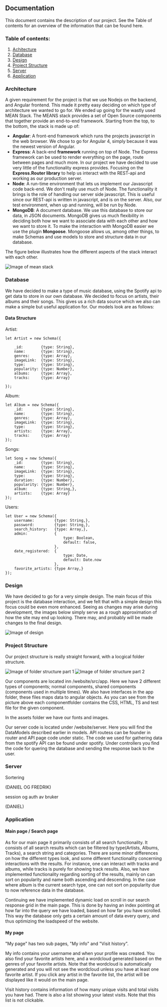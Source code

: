 ## Documentation
This document contains the description of our project. See the Table of contents for an overview of the  information 
that can be found here. 

### Table of contents:
1. [Achitecture](#Architecture)
2. [Database](#Database) 
3. [Design](#Design)
4. [Project Structure](#ProjectStructure)
5. [Server](#Server)
6. [Application](#Application)

### Architecture <a name="Architecture"></a>
A given requirement for the project is that we use Nodejs on the backend, and Angular frontend. This made
it pretty easy deciding on which type of architecture we wanted to go for. We ended up going for the wastly used MEAN
Stack. The MEANS stack provides a set of Open Source components that together provide an end-to-end framework. 
Starting from the top, to the bottom, the stack is made up of:

- **Angular**: A front-end framework which runs the projects javascript in the web browser. We chose to go for 
Angular 4, simply because it was the newest version of Angular.
- **Express**: A back-end **framework** running on top of Node. The Express framework can be used to render 
everything on the page, route between pages and much more. In our project we have decided to use very little of the 
functionality express provides. Focusing on the **Express.Router library** to help us interact with the REST-api and 
working as our production server.
- **Node**: A run-time environment that lets us implement our Javascript code back-end. We don't really use much of 
Node. The functionality it brings is the role of handling our server side javascript. This is useful since our 
REST-api is written in javascript, and is on the server. Also, our test environment, when up and running, will be run
by Node. 
- **MongoDB**: A document database. We use this database to store our data, in JSON documents. MongoDB gives us much 
flexibility in deciding both how we want to associate data with each other and how we want to store it. To make the 
interaction with MongoDB easier we use the plugin **Mongoose**. Mongoose allows us, among other things, to make Schemas 
and use models to store and structure data in our database.  

The figure below illustrates how the different aspects of the stack interact with each other.

![Image of mean stack](images/mean_stack.jpg)


### Database <a name="Database"></a>
We have decided to make a type of music database, using the Spotify api to get data to store in our own database. We 
decided to focus on artists, their albums and their songs. This gives us a rich data source which we also can make a 
simple but useful application for. Our models look are as follows:

#### Data Structure 
Artist:

    let Artist = new Schema({

        _id:        {type: String},
        name:       {type: String},
        genres:     {type: Array},
        imageLink:  {type: String},
        type:       {type: String},
        popularity: {type: Number},
        albums:     {type: Array},
        tracks:     {type: Array}

    });

Album: 


    let Album = new Schema({
        _id:        {type: String},
        name:       {type: String},
        genres:     {type: Array},
        imageLink:  {type: String},
        type:       {type: String},
        artists:    {type: Array},
        tracks:     {type: Array}
    });
    
Songs:

    let Song = new Schema({
        _id:        {type: String},
        name:       {type: String},
        imageLink:  {type: String},
        type:       {type: String},
        duration:   {type: Number},
        popularity: {type: Number},
        album:      {type: String,},
        artists:    {type: Array}
    });
    
Users:

    let User = new Schema({
        username:         {type: String,},
        password:         {type: String,},
        search_history:   {type: Array,},
        admin:            {
                              type: Boolean,
                              default: false,
                          },
        date_registered:  {
                              type: Date,
                              default: Date.now
                          },
        favorite_artists: {type Array,}
    });

    
### Design <a name= "Design"></a>
We have decided to go for a very simple design. The main focus of this project is the database interaction, and we 
felt that with a simple design this focus could be even more enhanced. Seeing as changes may arise during 
development, the images below simply serve as a rough approximation of how the site may end up looking. There may, 
and probably will be made changes to the final design.


![Image of design](images/frontpage.jpg)


### Project Structure <a name="ProjectStructure"></a>
Our project structure is really straight forward, with a locgical folder structure.

![Image of folder structure part 1](images/folder_structure1.png)
![Image of folder structure part 2](images/folder_structure2.png)

Our components are located inn /website/src/app. Here we have 2 different types of components; normal components, shared components (components used in multiple times). We also have interfaces in the app folder, these files maps data to angular objects. 
As you can see from the picture above each componentfolder contains the CSS, HTML, TS and test file for the given component.

In the assets folder we have our fonts and images.

Our server code is located under /website/server. Here you will find the DataModels described earlier in models. API routess can be founder in router and API page code under static. The code we used for gathering data from the spotify API can be found under spotify. Under controllers you find the code for quering the database and sending the response back to the user.

### Server <a name="Server"></a>

Sortering 

(DANIEL OG FREDRIK)

session og auth av bruker 

(DANIEL)

### Application <a name="Application"></a>

#### Main page / Search page

As for our main page it primarily consists of all search functionality.
It consists of all search results which can be filtered by type(Artists, Albums, Tracks), a search string and categories. There are some minor differences on how the different types look, and some different functionality concerning interactions with the results. For instance, one can interact with tracks and albums, while tracks is purely for showing track results. Also, we have implemented functionality regarding sorting of the results, mainly on can sort on popularity and name both ascending and descending. In the case where album is the current search type, one can not sort on popularity due to now reference data in the database. 

Continuing we have implemented dynamic load on scroll in our search response grid in the main page. This is done by having an index pointing at how far into the query we have loaded, based on how far you have scrolled. This way the database only gets a certain amount of data every query, and thus optimizing the loadspeed of the website.

#### My page
"My page" has two sub pages, "My info" and "Visit history".

My info contains your username and when your profile was created.
You also find your favorite artists here, and a wordcloud generated based on the genres of your favorite artists. Note that the wordcloud is automatically generated and you will not see the wordcloud unless you have at least one favorite artist. If you click any artist in the favorite list, the artist will be displayed like it would on the main page.

Visit history contains information of how many unique visits and total visits you have had. There is also a list showing your latest visits. Note that this list is not clickable.
